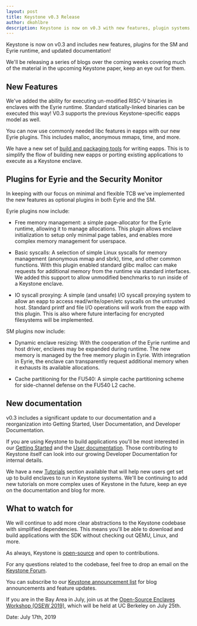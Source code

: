 ```yaml
---
layout: post
title: Keystone v0.3 Release 
author: dkohlbre
description: Keystone is now on v0.3 with new features, plugin systems, and more documentation.
---
```


Keystone is now on v0.3 and includes new features, plugins for the SM
and Eyrie runtime, and updated documentation!

We'll be releasing a series of blogs over the coming weeks covering
much of the material in the upcoming Keystone paper, keep an eye out
for them.

## New Features

We've added the ability for executing un-modified RISC-V binaries in
enclaves with the Eyrie runtime. Standard statically-linked binaries
can be executed this way! V0.3 supports the previous Keystone-specific
eapps model as well.

You can now use commonly needed libc features in eapps with our new
Eyrie plugins. This includes malloc, anonymous mmaps, time, and more.

We have a new set of [build and packaging
tools](https://docs.keystone-enclave.org/en/latest/Building-Components/Vault.html)
for writing eapps. This is to simplify the flow of building new eapps
or porting existing applications to execute as a Keystone enclave.

## Plugins for Eyrie and the Security Monitor

In keeping with our focus on minimal and flexible TCB we've
implemented the new features as optional plugins in both Eyrie and the
SM.

Eyrie plugins now include:

 * Free memory management: a simple page-allocator for the Eyrie
   runtime, allowing it to manage allocations. This plugin allows
   enclave initialization to setup only minimal page tables, and
   enables more complex memory management for userspace.

 * Basic syscalls: A selection of simple Linux syscalls for memory
   management (anonymous mmap and sbrk), time, and other common
   functions. With this plugin enabled standard glibc malloc can make
   requests for additional memory from the runtime via standard
   interfaces. We added this support to allow unmodified benchmarks to
   run inside of a Keystone enclave.

 * IO syscall proxying: A simple (and unsafe) I/O syscall proxying
   system to allow an eapp to access read/write/open/etc syscalls on
   the untrusted host. Standard printf and file I/O operations will
   work from the eapp with this plugin. This is also where future
   interfacing for encrypted filesystems will be implemented.

SM plugins now include:
 * Dynamic enclave resizing: With the cooperation of the Eyrie runtime
   and host driver, enclaves may be expanded during runtime. The new
   memory is managed by the free memory plugin in Eyrie. With
   integration in Eyrie, the enclave can transparently request
   additional memory when it exhausts its available allocations.

* Cache partitioning for the FU540: A simple cache partitioning scheme
  for side-channel defense on the FU540 L2 cache.

## New documentation

v0.3 includes a significant update to our documentation and a
reorganization into Getting Started, User Documentation, and Developer
Documentation.

If you are using Keystone to build applications you'll be most
interested in our [Getting
Started](https://docs.keystone-enclave.org/en/latest/Getting-Started/index.html)
and the [User
documentation](https://docs.keystone-enclave.org/en/latest/Keystone-Applications/SDK-Basics.html). Those
contributing to Keystone itself can look into our growing Developer
Documentation for internal details.

We have a new
[Tutorials](https://docs.keystone-enclave.org/en/latest/Getting-Started/Tutorials/index.html)
section available that will help new users get set up to build
enclaves to run in Keystone systems. We'll be continuing to add new
tutorials on more complex uses of Keystone in the future, keep an eye
on the documentation and blog for more.

## What to watch for

We will continue to add more clear abstractions to the Keystone
codebase with simplified dependencies. This means you'll be able to
download and build applications with the SDK without checking out
QEMU, Linux, and more.

As always, Keystone is
[open-source](https://github.com/keystone-enclave) and open to
contributions.

For any questions related to the codebase, feel free to drop an email
on the [Keystone
Forum](https://groups.google.com/forum/#!forum/keystone-enclave-forum).

You can subscribe to our [Keystone announcement
list](https://groups.google.com/forum/#!forum/keystone-enclave) for
blog announcements and feature updates.

If you are in the Bay Area in July, join us at the [Open-Source
Enclaves Workshop (OSEW
2019)](https://keystone-enclave.org/open-source-enclaves-workshop/),
which will be held at UC Berkeley on July 25th.

Date: July 17th, 2019


